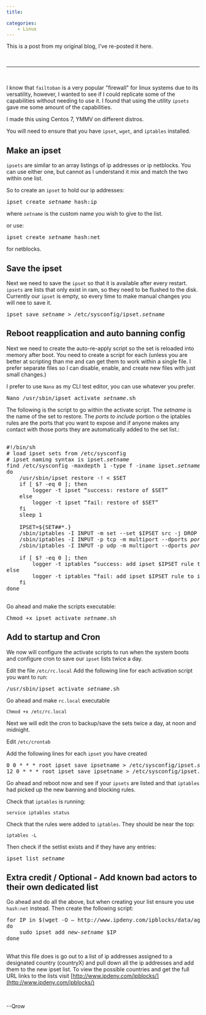 ```yaml
---
title: 

categories:
    - Linux
---
```


This is a post from my original blog, I've re-posted it here.

<br/>

---

<br/>

I know that `failtoban` is a very popular "firewall" for linux systems due to its versatility, however, I wanted to see if I could replicate some of the capabilities without needing to use it. I found that using the utility `ipsets` gave me some amount of the capabilities.

I made this using Centos 7, YMMV on different distros.

You will need to ensure that you have `ipset`, `wget`, and `iptables` installed.

## Make an ipset

`ipsets` are similar to an array listings of ip addresses or ip netblocks. You can use either one, but cannot as I understand it mix and match the two within one list.

So to create an `ipset` to hold our ip addresses:

<pre>
ipset create <i>setname</i> hash:ip
</pre>

where *`setname`* is the custom name you wish to give to the list.

or use: 

<pre>
ipset create <i>setname</i> hash:net
</pre>
for netblocks.

## Save the ipset

Next we need to save the `ipset` so that it is available after every restart. `ipsets` are lists that only exist in ram, so they need to be flushed to the disk. Currently our `ipset` is empty, so every time to make manual changes you will nee to save it.

<pre>
ipset save <i>setname</i> > /etc/sysconfig/ipset.<i>setname</i> 
</pre>


## Reboot reapplication and auto banning config

Next we need to create the auto-re-apply script so the set is reloaded into memory after boot. You need to create a script for each (unless you are better at scripting than me and can get them to work within a single file. I prefer separate files so I can disable, enable, and create new files with just small changes.)

I prefer to use `Nano` as my CLI test editor, you can use whatever you prefer.

<pre>
Nano /usr/sbin/ipset_activate_<i>setname</i>.sh
</pre>

The following is the script to go within the activate script. The *setname* is the name of the set to restore. The *ports to include* portion o the iptables rules are the ports that you want to expose and if anyone makes any contact with those ports they are automatically added to the set list.:

<pre>

#!/bin/sh
# load ipset sets from /etc/sysconfig
# ipset naming syntax is ipset.<i>setname</i>
find /etc/sysconfig -maxdepth 1 -type f -iname ipset.<i>setname</i> | while read SET;
do 
	/usr/sbin/ipset restore -! < $SET
	if [ $? -eq 0 ]; then
		logger -t ipset “success: restore of $SET”
	else
		logger -t ipset “fail: restore of $SET”
	fi
	sleep 1

	IPSET=${SET##*.}
	/sbin/iptables -I INPUT -m set --set $IPSET src -j DROP  ## must create this for each list
	/sbin/iptables -I INPUT -p tcp -m multiport --dports <i>ports to include</i> -j SET --add-set $IPSET src    ## can be created once
	/sbin/iptables -I INPUT -p udp -m multiport --dports <i>ports to include</i> -j SET --add-set $IPSET src    ## can be created once

	if [ $? -eq 0 ]; then
		logger -t iptables “success: add ipset $IPSET rule to iptables”
else
		logger -t iptables “fail: add ipset $IPSET rule to iptables”
	fi
done

</pre>

Go ahead and make the scripts executable:

<pre>
Chmod +x ipset_activate_<i>setname</i>.sh
</pre>


## Add to startup and Cron

We now will configure the activate scripts to run when the system boots and configure cron to save our `ipset` lists twice a day.

Edit the file `/etc/rc.local`
Add the following line for each activation script you want to run:

<pre>
/usr/sbin/ipset_activate_<i>setname</i>.sh
</pre>

Go ahead and make `rc.local` executable
```
Chmod +x /etc/rc.local
```

Next we will edit the cron to backup/save the sets twice a day, at noon and midnight.

Edit `/etc/crontab`

Add the following lines for each `ipset` you have created

<pre>
0 0 * * * root ipset save ipsetname > /etc/sysconfig/ipset.<i>setname</i> ## save at midnight
12 0 * * * root ipset save ipsetname > /etc/sysconfig/ipset.<i>setname</i> ## save at noon
</pre>


Go ahead and reboot now and see if your `ipsets` are listed and that `iptables` had picked up the new banning and blocking rules.

Check that `iptables` is running:
```
service iptables status
```

Check that the rules were added to `iptables`. They should be near the top:
```
iptables -L
```

Then check if the setlist exists and if they have any entries:
<pre>
ipset list <i>setname</i>
</pre>



## Extra credit / Optional - Add known bad actors to their own dedicated list

Go ahead and do all the above, but when creating your list ensure you use `hash:net` instead. Then create the following script:

<pre>
for IP in $(wget -O – http://www.ipdeny.com/ipblocks/data/aggregated/<i>countryX</i>.zone)
do
	sudo ipset add <i>new-setname</i> $IP
done

</pre>

What this file does is go out to a list of ip addresses assigned to a designated country (countryX) and pull down all the ip addresses and add them to the new ipset list.
To view the possible countries and get the full URL links to the lists visit
	[http://www.ipdeny.com/ipblocks/](http://www.ipdeny.com/ipblocks/)

<br/>

--Qrow

<br/>